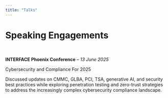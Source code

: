 ```yaml
---
title: "Talks"
---
```


# **Speaking Engagements**

&nbsp;

**INTERFACE Phoenix Conference** – *13 June 2025*

Cybersecurity and Compliance For 2025<br>

Discussed updates on CMMC, GLBA, PCI, TSA, generative AI, and security best practices while exploring penetration testing and zero-trust strategies to address the increasingly complex cybersecurity compliance landscape.


